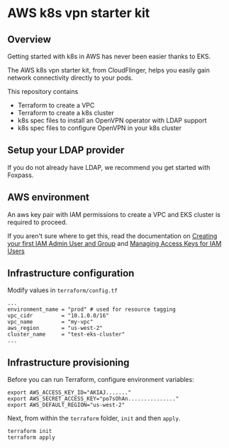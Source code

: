 # AWS k8s vpn starter kit

## Overview

Getting started with k8s in AWS has never been easier thanks to EKS.

The AWS k8s vpn starter kit, from CloudFlinger, helps you easily gain network connectivity directly to your pods.

This repository contains

-   Terraform to create a VPC
-   Terraform to create a k8s cluster
-   k8s spec files to install an OpenVPN operator with LDAP support
-   k8s spec files to configure OpenVPN in your k8s cluster

## Setup your LDAP provider

If you do not already have LDAP, we recommend you get started with Foxpass.

## AWS environment

An aws key pair with IAM permissions to create a VPC and EKS cluster is required to proceed.

If you aren't sure where to get this, read the documentation on [Creating your first IAM Admin User and Group](https://docs.aws.amazon.com/IAM/latest/UserGuide/getting-started_create-admin-group.html) and [Managing Access Keys for IAM Users](https://docs.aws.amazon.com/IAM/latest/UserGuide/id_credentials_access-keys.html)

## Infrastructure configuration

Modify values in `terraform/config.tf`

```
...
environment_name = "prod" # used for resource tagging
vpc_cidr         = "10.1.0.0/16"
vpc_name         = "my-vpc"
aws_region       = "us-west-2"
cluster_name     = "test-eks-cluster"
...
```

## Infrastructure provisioning

Before you can run Terraform, configure environment variables:

```
export AWS_ACCESS_KEY_ID="AKIAJ......."
export AWS_SECRET_ACCESS_KEY="po7sOhAn..............."
export AWS_DEFAULT_REGION="us-west-2"
```

Next, from within the `terraform` folder, `init` and then `apply`.

```
terraform init
terraform apply
```

